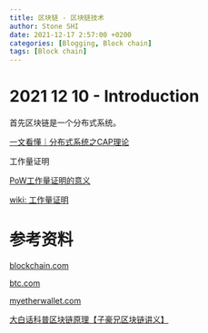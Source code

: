 ```yaml
---
title: 区块链 - 区块链技术
author: Stone SHI
date: 2021-12-17 2:57:00 +0200
categories: [Blogging, Block chain]
tags: [Block chain]
---
```


# 2021 12 10 - Introduction

首先区块链是一个分布式系统。

[一文看懂｜分布式系统之CAP理论](https://cloud.tencent.com/developer/article/1860632)

工作量证明

[PoW工作量证明的意义](https://cloud.tencent.com/developer/article/1051887)

[wiki: 工作量证明](https://zh.wikipedia.org/wiki/%E5%B7%A5%E4%BD%9C%E9%87%8F%E8%AD%89%E6%98%8E)

# 参考资料

[blockchain.com](https://www.blockchain.com/)

[btc.com](https://btc.com/)

[myetherwallet.com](https://www.myetherwallet.com/)

[大白话科普区块链原理【子豪兄区块链讲义】](https://zhuanlan.zhihu.com/p/50767485)